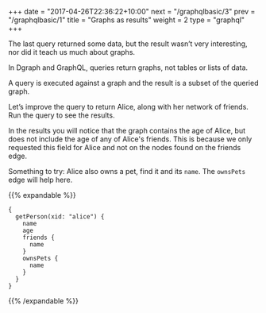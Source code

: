 +++
date = "2017-04-26T22:36:22+10:00"
next = "/graphqlbasic/3"
prev = "/graphqlbasic/1"
title = "Graphs as results"
weight = 2
type = "graphql"
+++

The last query returned some data, but the result wasn’t very interesting, nor did it teach us much about graphs.

In Dgraph and GraphQL, queries return graphs, not tables or lists of data.

A query is executed against a graph and the result is a subset of the queried graph.

Let’s improve the query to return Alice, along with her network of friends. Run the query to see the results.

In the results you will notice that the graph contains the age of Alice, but does not include the age of any of Alice's friends. This is because we only requested this field for Alice and not on the nodes found on the friends edge.

Something to try: Alice also owns a pet, find it and its `name`. The
`ownsPets` edge will help here.

{{% expandable %}}
```
{
  getPerson(xid: "alice") {
    name
    age
    friends {
      name
    }
    ownsPets {
      name
    }
  }
}
```
  {{% /expandable %}}
